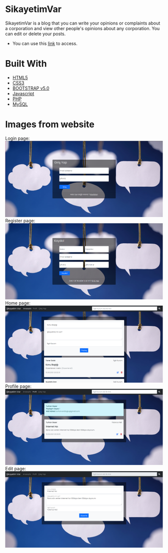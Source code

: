 # SikayetimVar

SikayetimVar is a blog that you can write your opinions or complaints about a corporation and view other people's opinions about any corporation. You can edit or delete your posts.

* You can use this [link](http://sikayetimvar1.eu5.org/login.php) to access.

# Built With

* [HTML5](https://www.google.com/search?q=html5&rlz=1C1GKLC_enTR843TR843&oq=html5&aqs=chrome.0.69i59j35i19i39j0i433l3j0j69i60l2.803j0j9&sourceid=chrome&ie=UTF-8)
* [CSS3](https://www.google.com/search?client=opera-gx&q=css&sourceid=opera&ie=UTF-8&oe=UTF-8)
* [BOOTSTRAP v5.0](https://getbootstrap.com)
* [Javascript](https://www.google.com/search?client=opera-gx&q=javascript&sourceid=opera&ie=UTF-8&oe=UTF-8)
* [PHP](https://www.php.net)
* [MySQL](https://www.w3schools.com/php/php_mysql_intro.asp)

# Images from website

Login page:<br>
<img src="images/login.PNG" ><br>
Register page:<br>
<img src="images/register.PNG" ><br>
Home page:<br>
<img src="images/homepage.PNG" ><br>
Profile page:<br>
<img src="images/profile.PNG" ><br>
Edit page:<br>
<img src="images/edit.PNG" ><br>

